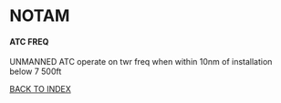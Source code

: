 # NOTAM

#### ATC FREQ
UNMANNED ATC operate on twr freq when within 10nm of installation below 7 500ft

[BACK TO INDEX](https://daviddcs.github.io/nsst/) 